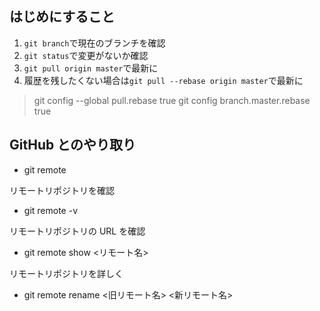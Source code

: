 ## はじめにすること

1. `git branch`で現在のブランチを確認
2. `git status`で変更がないか確認
3. `git pull origin master`で最新に
4. 履歴を残したくない場合は`git pull --rebase origin master`で最新に

> git config --global pull.rebase true
> git config branch.master.rebase true

## GitHub とのやり取り

- git remote

リモートリポジトリを確認

- git remote -v

リモートリポジトリの URL を確認

- git remote show <リモート名>

リモートリポジトリを詳しく

- git remote rename <旧リモート名> <新リモート名>
